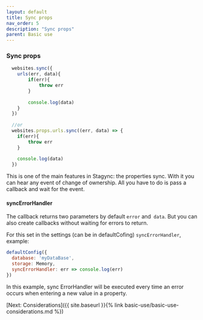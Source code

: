 ```yaml
---
layout: default
title: Sync props
nav_order: 5
description: "Sync props"
parent: Basic use
---
```


### Sync props
```javascript
  websites.sync({
    urls(err, data){
        if(err){
            throw err
        }
        
        console.log(data)
    }
  })
  
  //or
  websites.props.urls.sync((err, data) => {
    if(err){
        throw err
    }
    
    console.log(data)
  })
```

This is one of the main features in Stagync: the properties sync.
With it you can hear any event of change of ownership.
All you have to do is pass a callback and wait for the event.

#### syncErrorHandler
The callback returns two parameters by default `error` and` data`.
But you can also create callbacks without waiting for errors to return.


For this set in the settings (can be in defaultCofing) `syncErrorHandler`, example:

```javascript
defaultConfig({
  database: 'myDataBase',
  storage: Memory,
  syncErrorHandler: err => console.log(err)
})
```

In this example, sync ErrorHandler will be executed every time an error occurs when entering a new value in a property.

[Next: Considerations]({{ site.baseurl }}{% link basic-use/basic-use-considerations.md %})
